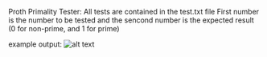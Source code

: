 Proth Primality Tester: 
All tests are contained in the test.txt file
First number is the number to be tested and the sencond number
is the expected result (0 for non-prime, and 1 for prime)

example output:
![alt text](https://imgur.com/a/aiAe4UY.JPG)
